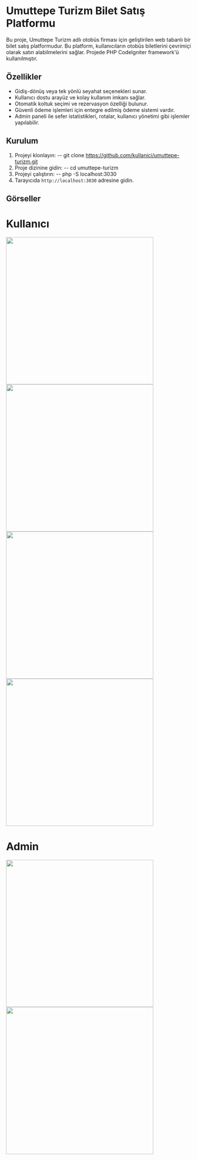 # Umuttepe Turizm Bilet Satış Platformu

Bu proje, Umuttepe Turizm adlı otobüs firması için geliştirilen web tabanlı bir bilet satış platformudur. Bu platform, kullanıcıların otobüs biletlerini çevrimiçi olarak satın alabilmelerini sağlar. Projede PHP CodeIgniter framework'ü kullanılmıştır.

## Özellikler

- Gidiş-dönüş veya tek yönlü seyahat seçenekleri sunar.
- Kullanıcı dostu arayüz ve kolay kullanım imkanı sağlar.
- Otomatik koltuk seçimi ve rezervasyon özelliği bulunur.
- Güvenli ödeme işlemleri için entegre edilmiş ödeme sistemi vardır.
- Admin paneli ile sefer istatistikleri, rotalar, kullanıcı yönetimi gibi işlemler yapılabilir.

## Kurulum

1. Projeyi klonlayın:
-- git clone https://github.com/kullanici/umuttepe-turizm.git
2. Proje dizinine gidin:
-- cd umuttepe-turizm
3. Projeyi çalıştırın:
-- php -S localhost:3030
4. Tarayıcıda `http://localhost:3030` adresine gidin.

## Görseller

# Kullanıcı
<img src="https://github.com/musttoprak/Umuttepe-Turizm/assets/100375168/3e429069-14a4-4c30-ac13-3d8f93d98835" width="400" >
<img src="https://github.com/musttoprak/Umuttepe-Turizm/assets/100375168/8b930ac1-6022-493a-a59a-4efe2ae7e17a" width="400" >
<img src="https://github.com/musttoprak/Umuttepe-Turizm/assets/100375168/4220fd68-a2ea-4dfb-83ea-45c8d6741c4e" width="400" >
<img src="https://github.com/musttoprak/Umuttepe-Turizm/assets/100375168/a29164f8-9032-4835-8ee0-ac7ed8c96ce1" width="400" >


# Admin
<img src="https://github.com/musttoprak/Umuttepe-Turizm/assets/100375168/6e76097a-0178-431e-b983-488bea9ddd00" width="400" >
<img src="https://github.com/musttoprak/Umuttepe-Turizm/assets/100375168/923bc002-802a-487d-be50-13c1bb194292" width="400" >

 
